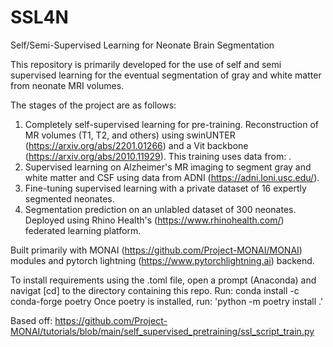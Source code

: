 # SSL4N
Self/Semi-Supervised Learning for Neonate Brain Segmentation

This repository is primarily developed for the use of self and semi supervised learning for the eventual segmentation of gray and white matter from neonate MRI volumes.

The stages of the project are as follows:
1) Completely self-supervised learning for pre-training. Reconstruction of MR volumes (T1, T2, and others) using swinUNTER (https://arxiv.org/abs/2201.01266) and a Vit backbone (https://arxiv.org/abs/2010.11929). This training uses data from: .
2) Supervised learning on Alzheimer's MR imaging to segment gray and white matter and CSF using data from ADNI (https://adni.loni.usc.edu/).
3) Fine-tuning supervised learning with a private dataset of 16 expertly segmented neonates.
4) Segmentation prediction on an unlabled dataset of 300 neonates. Deployed using Rhino Health's (https://www.rhinohealth.com/) federated learning platform. 

Built primarily with MONAI (https://github.com/Project-MONAI/MONAI) modules and pytorch lightning (https://www.pytorchlightning.ai) backend.

To install requirements using the .toml file, open a prompt (Anaconda) and navigat [cd] to the directory containing this repo. Run: conda install -c conda-forge poetry
Once poetry is installed, run: 'python -m poetry install .'

Based off:
https://github.com/Project-MONAI/tutorials/blob/main/self_supervised_pretraining/ssl_script_train.py
